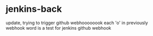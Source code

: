 # jenkins-back

update, trying to trigger github webhoooooook
each 'o' in previously webhook word is a test for jenkins github webhook
